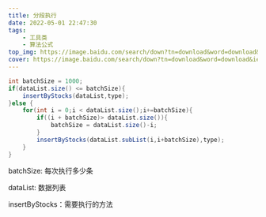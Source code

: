 ```yaml
---
title: 分段执行
date: 2022-05-01 22:47:30
tags:
    - 工具类
    - 算法公式
top_img: https://image.baidu.com/search/down?tn=download&word=download&ie=utf8&fr=detail&url=http://p6.qhimg.com/bdm/1000_618_85/t016abc0de421e60f9d.jpg
cover: https://image.baidu.com/search/down?tn=download&word=download&ie=utf8&fr=detail&url=http://p6.qhimg.com/bdm/1000_618_85/t016abc0de421e60f9d.jpg
---
```

```java
int batchSize = 1000;
if(dataList.size() <= batchSize){
    insertByStocks(dataList,type);
}else {
    for(int i = 0;i < dataList.size();i+=batchSize){
        if((i + batchSize)> dataList.size()){
            batchSize = dataList.size()-i;
        }
        insertByStocks(dataList.subList(i,i+batchSize),type);
    }
}
```
batchSize: 每次执行多少条

dataList:  数据列表

insertByStocks：需要执行的方法